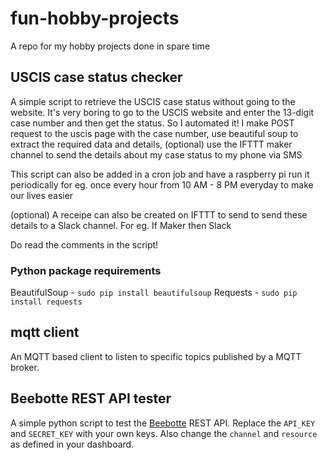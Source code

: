 # fun-hobby-projects
A repo for my hobby projects done in spare time

## USCIS case status checker
A simple script to retrieve the USCIS case status without going to the website.
It's very boring to go to the USCIS website and enter the 13-digit case number
and then get the status. So I automated it! I make POST request to the uscis page with the case number,
use beautiful soup to extract the required data and details, (optional) use the
IFTTT maker channel to send the details about my case status to my phone via SMS

This script can also be added in a cron job and have a raspberry pi run it periodically
for eg. once every hour from 10 AM - 8 PM everyday to make our lives easier

(optional) A receipe can also be created on IFTTT to send to send these details
to a Slack channel. For eg. If Maker then Slack

Do read the comments in the script!

### Python package requirements
BeautifulSoup - `sudo pip install beautifulsoup`
Requests - `sudo pip install requests`

## mqtt client
An MQTT based client to listen to specific topics published by a MQTT broker.

## Beebotte REST API tester
A simple python script to test the [Beebotte](https://beebotte.com/) REST API.
Replace the `API_KEY` and `SECRET_KEY` with your own keys.
Also change the `channel` and `resource` as defined in your dashboard.
